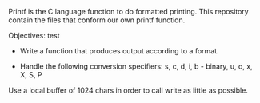 Printf is the C language function to do formatted printing. This repository contain the files that conform our own printf function.

Objectives:
test
- Write a function that produces output according to a format.

- Handle the following conversion specifiers: s, c, d, i, b - binary, u, o, x, X, S, P

Use a local buffer of 1024 chars in order to call write as little as possible.